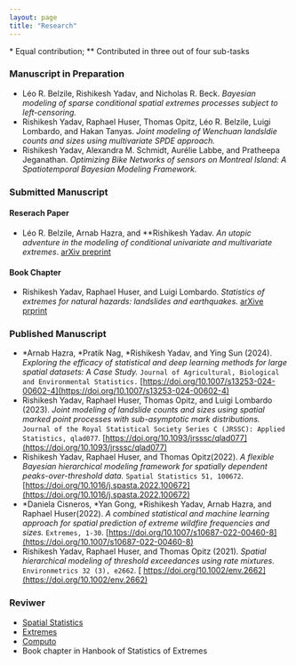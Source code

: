 ```yaml
--- 
layout: page
title: "Research"
---
```


\* Equal contribution;
\** Contributed in three out of four sub-tasks
### Manuscript in Preparation
- Léo R. Belzile, Rishikesh Yadav, and Nicholas R. Beck. *Bayesian modeling of sparse conditional spatial extremes processes subject to left-censoring.*
- Rishikesh Yadav, Raphael Huser, Thomas Opitz, Léo R. Belzile, Luigi Lombardo, and Hakan Tanyas. *Joint modeling of Wenchuan landsldie counts and sizes using multivariate SPDE approach.*
- Rishikesh Yadav, Alexandra M. Schmidt, Aurélie Labbe, and Pratheepa Jeganathan.  *Optimizing Bike Networks of sensors on Montreal Island: A Spatiotemporal Bayesian Modeling Framework.*

### Submitted Manuscript
#### Reserach Paper
- Léo R. Belzile, Arnab Hazra, and \*\*Rishikesh Yadav. *An utopic adventure in the modeling of conditional univariate and multivariate extremes*. [arXiv preprint](https://arxiv.org/abs/2312.13517)
#### Book Chapter
- Rishikesh Yadav, Raphael Huser, and Luigi Lombardo. *Statistics of extremes for natural hazards: landslides and earthquakes.* [arXive prprint](https://arxiv.org/abs/2404.09156)

### Published Manuscript
 - \*Arnab Hazra, \*Pratik Nag, \*Rishikesh Yadav, and Ying Sun (2024). *Exploring the efficacy of statistical and deep learning methods for large spatial datasets: A Case Study.* `Journal of Agricultural, Biological and Environmental Statistics.` [https://doi.org/10.1007/s13253-024-00602-4](https://doi.org/10.1007/s13253-024-00602-4)
 - Rishikesh Yadav, Raphael Huser, Thomas Opitz, and Luigi Lombardo (2023). *Joint modeling of landslide counts and sizes using spatial marked point processes with sub-asymptotic mark distributions.* `Journal of the Royal Statistical Society Series C (JRSSC): Applied Statistics, qlad077`. [https://doi.org/10.1093/jrsssc/qlad077](https://doi.org/10.1093/jrsssc/qlad077)
- Rishikesh Yadav, Raphael Huser, and Thomas Opitz(2022). *A flexible Bayesian hierarchical modeling framework for spatially dependent peaks-over-threshold data.* `Spatial Statistics 51, 100672`. [https://doi.org/10.1016/j.spasta.2022.100672](https://doi.org/10.1016/j.spasta.2022.100672)
- \*Daniela Cisneros, \*Yan Gong, \*Rishikesh Yadav, Arnab Hazra, and Raphael Huser(2022). *A combined statistical and machine learning approach for spatial prediction of extreme wildfire frequencies and sizes.* `Extremes, 1-30`. [https://doi.org/10.1007/s10687-022-00460-8](https://doi.org/10.1007/s10687-022-00460-8)
- Rishikesh Yadav, Raphael Huser, and Thomas Opitz (2021). *Spatial hierarchical modeling of threshold exceedances using rate mixtures.* 
`Environmetrics 32 (3), e2662`. [ https://doi.org/10.1002/env.2662](https://doi.org/10.1002/env.2662)

### Reviwer 
- [Spatial Statistics](https://www.sciencedirect.com/journal/spatial-statistics)
- [Extremes](https://link.springer.com/journal/10687)
- [Computo](https://computo.sfds.asso.fr/)
- Book chapter in Hanbook of Statistics of Extremes 




